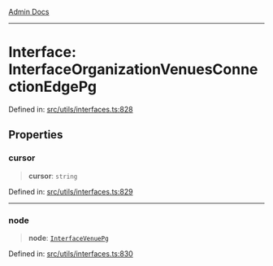 [Admin Docs](/)

***

# Interface: InterfaceOrganizationVenuesConnectionEdgePg

Defined in: [src/utils/interfaces.ts:828](https://github.com/PalisadoesFoundation/talawa-admin/blob/main/src/utils/interfaces.ts#L828)

## Properties

### cursor

> **cursor**: `string`

Defined in: [src/utils/interfaces.ts:829](https://github.com/PalisadoesFoundation/talawa-admin/blob/main/src/utils/interfaces.ts#L829)

***

### node

> **node**: [`InterfaceVenuePg`](InterfaceVenuePg.md)

Defined in: [src/utils/interfaces.ts:830](https://github.com/PalisadoesFoundation/talawa-admin/blob/main/src/utils/interfaces.ts#L830)
